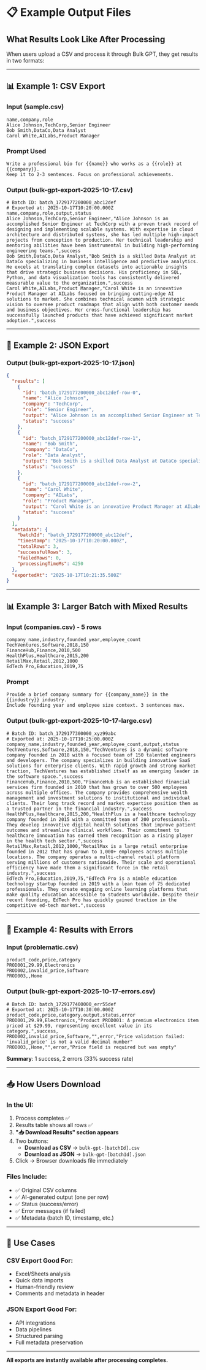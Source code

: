 # 📋 Example Output Files

## What Results Look Like After Processing

When users upload a CSV and process it through Bulk GPT, they get results in two formats:

---

## 📊 Example 1: CSV Export

### Input (sample.csv)
```
name,company,role
Alice Johnson,TechCorp,Senior Engineer
Bob Smith,DataCo,Data Analyst
Carol White,AILabs,Product Manager
```

### Prompt Used
```
Write a professional bio for {{name}} who works as a {{role}} at {{company}}. 
Keep it to 2-3 sentences. Focus on professional achievements.
```

### Output (bulk-gpt-export-2025-10-17.csv)
```
# Batch ID: batch_1729177200000_abc12def
# Exported at: 2025-10-17T10:20:00.000Z
name,company,role,output,status
Alice Johnson,TechCorp,Senior Engineer,"Alice Johnson is an accomplished Senior Engineer at TechCorp with a proven track record of designing and implementing scalable systems. With expertise in cloud architecture and distributed systems, she has led multiple high-impact projects from conception to production. Her technical leadership and mentoring abilities have been instrumental in building high-performing engineering teams.",success
Bob Smith,DataCo,Data Analyst,"Bob Smith is a skilled Data Analyst at DataCo specializing in business intelligence and predictive analytics. He excels at translating complex datasets into actionable insights that drive strategic business decisions. His proficiency in SQL, Python, and data visualization tools has consistently delivered measurable value to the organization.",success
Carol White,AILabs,Product Manager,"Carol White is an innovative Product Manager at AILabs focused on bringing cutting-edge AI solutions to market. She combines technical acumen with strategic vision to oversee product roadmaps that align with both customer needs and business objectives. Her cross-functional leadership has successfully launched products that have achieved significant market adoption.",success
```

---

## 📄 Example 2: JSON Export

### Output (bulk-gpt-export-2025-10-17.json)
```json
{
  "results": [
    {
      "id": "batch_1729177200000_abc12def-row-0",
      "name": "Alice Johnson",
      "company": "TechCorp",
      "role": "Senior Engineer",
      "output": "Alice Johnson is an accomplished Senior Engineer at TechCorp with a proven track record of designing and implementing scalable systems. With expertise in cloud architecture and distributed systems, she has led multiple high-impact projects from conception to production. Her technical leadership and mentoring abilities have been instrumental in building high-performing engineering teams.",
      "status": "success"
    },
    {
      "id": "batch_1729177200000_abc12def-row-1",
      "name": "Bob Smith",
      "company": "DataCo",
      "role": "Data Analyst",
      "output": "Bob Smith is a skilled Data Analyst at DataCo specializing in business intelligence and predictive analytics. He excels at translating complex datasets into actionable insights that drive strategic business decisions. His proficiency in SQL, Python, and data visualization tools has consistently delivered measurable value to the organization.",
      "status": "success"
    },
    {
      "id": "batch_1729177200000_abc12def-row-2",
      "name": "Carol White",
      "company": "AILabs",
      "role": "Product Manager",
      "output": "Carol White is an innovative Product Manager at AILabs focused on bringing cutting-edge AI solutions to market. She combines technical acumen with strategic vision to oversee product roadmaps that align with both customer needs and business objectives. Her cross-functional leadership has successfully launched products that have achieved significant market adoption.",
      "status": "success"
    }
  ],
  "metadata": {
    "batchId": "batch_1729177200000_abc12def",
    "timestamp": "2025-10-17T10:20:00.000Z",
    "totalRows": 3,
    "successfulRows": 3,
    "failedRows": 0,
    "processingTimeMs": 4250
  },
  "exportedAt": "2025-10-17T10:21:35.500Z"
}
```

---

## 📊 Example 3: Larger Batch with Mixed Results

### Input (companies.csv) - 5 rows
```
company_name,industry,founded_year,employee_count
TechVentures,Software,2018,150
FinanceHub,Finance,2010,500
HealthPlus,Healthcare,2015,200
RetailMax,Retail,2012,1000
EdTech Pro,Education,2019,75
```

### Prompt
```
Provide a brief company summary for {{company_name}} in the {{industry}} industry. 
Include founding year and employee size context. 3 sentences max.
```

### Output (bulk-gpt-export-2025-10-17-large.csv)
```
# Batch ID: batch_1729177300000_xyz99abc
# Exported at: 2025-10-17T10:25:00.000Z
company_name,industry,founded_year,employee_count,output,status
TechVentures,Software,2018,150,"TechVentures is a dynamic software company founded in 2018 with a focused team of 150 talented engineers and developers. The company specializes in building innovative SaaS solutions for enterprise clients. With rapid growth and strong market traction, TechVentures has established itself as an emerging leader in the software space.",success
FinanceHub,Finance,2010,500,"FinanceHub is an established financial services firm founded in 2010 that has grown to over 500 employees across multiple offices. The company provides comprehensive wealth management and investment solutions to institutional and individual clients. Their long track record and market expertise position them as a trusted partner in the financial industry.",success
HealthPlus,Healthcare,2015,200,"HealthPlus is a healthcare technology company founded in 2015 with a committed team of 200 professionals. They develop innovative digital health solutions that improve patient outcomes and streamline clinical workflows. Their commitment to healthcare innovation has earned them recognition as a rising player in the health tech sector.",success
RetailMax,Retail,2012,1000,"RetailMax is a large retail enterprise founded in 2012 that has grown to 1,000+ employees across multiple locations. The company operates a multi-channel retail platform serving millions of customers nationwide. Their scale and operational efficiency have made them a significant force in the retail industry.",success
EdTech Pro,Education,2019,75,"EdTech Pro is a nimble education technology startup founded in 2019 with a lean team of 75 dedicated professionals. They create engaging online learning platforms that make quality education accessible to students worldwide. Despite their recent founding, EdTech Pro has quickly gained traction in the competitive ed-tech market.",success
```

---

## 🔴 Example 4: Results with Errors

### Input (problematic.csv)
```
product_code,price,category
PROD001,29.99,Electronics
PROD002,invalid_price,Software
PROD003,,Home
```

### Output (bulk-gpt-export-2025-10-17-errors.csv)
```
# Batch ID: batch_1729177400000_err55def
# Exported at: 2025-10-17T10:30:00.000Z
product_code,price,category,output,status,error
PROD001,29.99,Electronics,"Product PROD001: A premium electronics item priced at $29.99, representing excellent value in its category.",success,
PROD002,invalid_price,Software,"",error,"Price validation failed: 'invalid_price' is not a valid decimal number"
PROD003,,Home,"",error,"Price field is required but was empty"
```

**Summary**: 1 success, 2 errors (33% success rate)

---

## 📥 How Users Download

### In the UI:
1. Process completes ✅
2. Results table shows all rows ✅
3. **"📥 Download Results" section appears**
4. Two buttons:
   - **Download as CSV** → `bulk-gpt-[batchId].csv`
   - **Download as JSON** → `bulk-gpt-[batchId].json`
5. Click → Browser downloads file immediately

### Files Include:
- ✅ Original CSV columns
- ✅ AI-generated output (one per row)
- ✅ Status (success/error)
- ✅ Error messages (if failed)
- ✅ Metadata (batch ID, timestamp, etc.)

---

## 🎯 Use Cases

### CSV Export Good For:
- Excel/Sheets analysis
- Quick data imports
- Human-friendly review
- Comments and metadata in header

### JSON Export Good For:
- API integrations
- Data pipelines
- Structured parsing
- Full metadata preservation

---

**All exports are instantly available after processing completes.**

